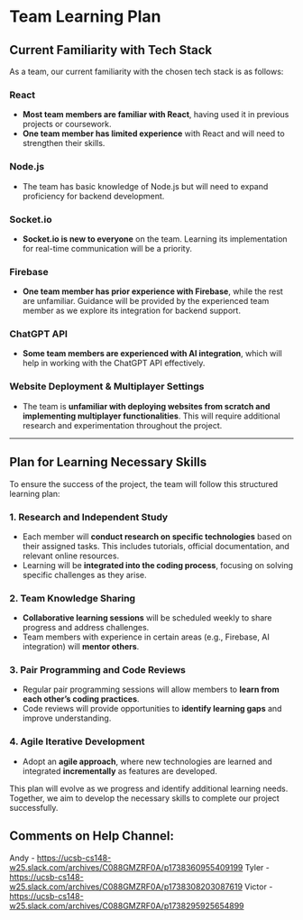 # Team Learning Plan

## Current Familiarity with Tech Stack

As a team, our current familiarity with the chosen tech stack is as follows:

### React
- **Most team members are familiar with React**, having used it in previous projects or coursework.
- **One team member has limited experience** with React and will need to strengthen their skills.

### Node.js
- The team has basic knowledge of Node.js but will need to expand proficiency for backend development.

### Socket.io
- **Socket.io is new to everyone** on the team. Learning its implementation for real-time communication will be a priority.

### Firebase
- **One team member has prior experience with Firebase**, while the rest are unfamiliar. Guidance will be provided by the experienced team member as we explore its integration for backend support.

### ChatGPT API
- **Some team members are experienced with AI integration**, which will help in working with the ChatGPT API effectively.

### Website Deployment & Multiplayer Settings
- The team is **unfamiliar with deploying websites from scratch and implementing multiplayer functionalities**. This will require additional research and experimentation throughout the project.

---

## Plan for Learning Necessary Skills

To ensure the success of the project, the team will follow this structured learning plan:

### 1. Research and Independent Study
- Each member will **conduct research on specific technologies** based on their assigned tasks. This includes tutorials, official documentation, and relevant online resources.
- Learning will be **integrated into the coding process**, focusing on solving specific challenges as they arise.

### 2. Team Knowledge Sharing
- **Collaborative learning sessions** will be scheduled weekly to share progress and address challenges.
- Team members with experience in certain areas (e.g., Firebase, AI integration) will **mentor others**.

### 3. Pair Programming and Code Reviews
- Regular pair programming sessions will allow members to **learn from each other’s coding practices**.
- Code reviews will provide opportunities to **identify learning gaps** and improve understanding.

### 4. Agile Iterative Development
- Adopt an **agile approach**, where new technologies are learned and integrated **incrementally** as features are developed.


This plan will evolve as we progress and identify additional learning needs. Together, we aim to develop the necessary skills to complete our project successfully.


## Comments on Help Channel:

Andy - https://ucsb-cs148-w25.slack.com/archives/C088GMZRF0A/p1738360955409199
Tyler - https://ucsb-cs148-w25.slack.com/archives/C088GMZRF0A/p1738308203087619
Victor - https://ucsb-cs148-w25.slack.com/archives/C088GMZRF0A/p1738295925654899

